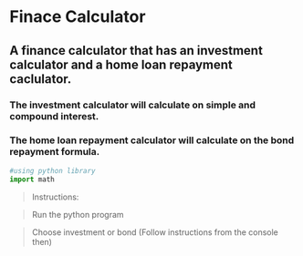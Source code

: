 # Finace Calculator
## A finance calculator that has an investment calculator and a home loan repayment caclulator.

### The investment calculator will calculate on simple and compound interest.

### The home loan repayment calculator will calculate on the bond repayment formula.

```python
#using python library
import math
```

> Instructions:

> Run the python program

> Choose investment or bond (Follow instructions from the console then)

